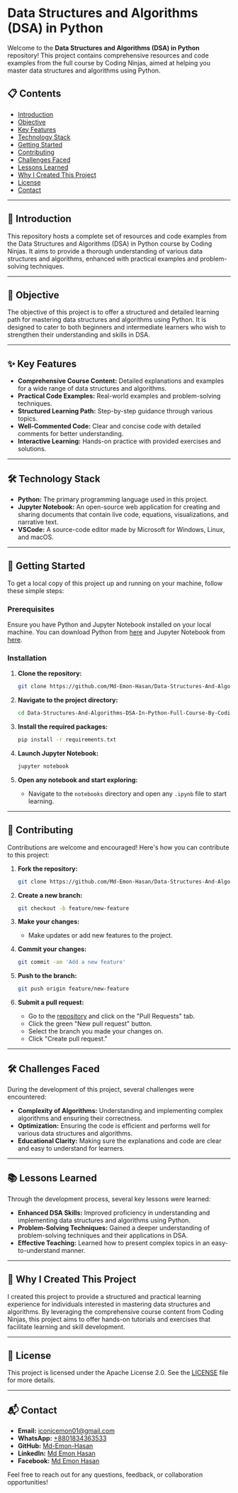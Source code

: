 # Data Structures and Algorithms (DSA) in Python

Welcome to the **Data Structures and Algorithms (DSA) in Python** repository! This project contains comprehensive resources and code examples from the full course by Coding Ninjas, aimed at helping you master data structures and algorithms using Python.

## 📋 Contents

- [Introduction](#introduction)
- [Objective](#objective)
- [Key Features](#key-features)
- [Technology Stack](#technology-stack)
- [Getting Started](#getting-started)
- [Contributing](#contributing)
- [Challenges Faced](#challenges-faced)
- [Lessons Learned](#lessons-learned)
- [Why I Created This Project](#why-i-created-this-project)
- [License](#license)
- [Contact](#contact)

---

## 📖 Introduction

This repository hosts a complete set of resources and code examples from the Data Structures and Algorithms (DSA) in Python course by Coding Ninjas. It aims to provide a thorough understanding of various data structures and algorithms, enhanced with practical examples and problem-solving techniques.

---

## 🎯 Objective

The objective of this project is to offer a structured and detailed learning path for mastering data structures and algorithms using Python. It is designed to cater to both beginners and intermediate learners who wish to strengthen their understanding and skills in DSA.

---

## ✨ Key Features

- **Comprehensive Course Content:** Detailed explanations and examples for a wide range of data structures and algorithms.
- **Practical Code Examples:** Real-world examples and problem-solving techniques.
- **Structured Learning Path:** Step-by-step guidance through various topics.
- **Well-Commented Code:** Clear and concise code with detailed comments for better understanding.
- **Interactive Learning:** Hands-on practice with provided exercises and solutions.

---

## 🛠️ Technology Stack

- **Python:** The primary programming language used in this project.
- **Jupyter Notebook:** An open-source web application for creating and sharing documents that contain live code, equations, visualizations, and narrative text.
- **VSCode:** A source-code editor made by Microsoft for Windows, Linux, and macOS.

---

## 🚀 Getting Started

To get a local copy of this project up and running on your machine, follow these simple steps:

### Prerequisites

Ensure you have Python and Jupyter Notebook installed on your local machine. You can download Python from [here](https://www.python.org/downloads/) and Jupyter Notebook from [here](https://jupyter.org/install).

### Installation

1. **Clone the repository:**

   ```bash
   git clone https://github.com/Md-Emon-Hasan/Data-Structures-And-Algorithms-DSA-In-Python-Full-Course-By-Coding-Ninjas-In-English-.git
   ```

2. **Navigate to the project directory:**

   ```bash
   cd Data-Structures-And-Algorithms-DSA-In-Python-Full-Course-By-Coding-Ninjas-In-English-
   ```

3. **Install the required packages:**

   ```bash
   pip install -r requirements.txt
   ```

4. **Launch Jupyter Notebook:**

   ```bash
   jupyter notebook
   ```

5. **Open any notebook and start exploring:**

   - Navigate to the `notebooks` directory and open any `.ipynb` file to start learning.

---

## 🤝 Contributing

Contributions are welcome and encouraged! Here's how you can contribute to this project:

1. **Fork the repository:**

   ```bash
   git clone https://github.com/Md-Emon-Hasan/Data-Structures-And-Algorithms-DSA-In-Python-Full-Course-By-Coding-Ninjas-In-English-.git
   ```

2. **Create a new branch:**

   ```bash
   git checkout -b feature/new-feature
   ```

3. **Make your changes:**

   - Make updates or add new features to the project.

4. **Commit your changes:**

   ```bash
   git commit -am 'Add a new feature'
   ```

5. **Push to the branch:**

   ```bash
   git push origin feature/new-feature
   ```

6. **Submit a pull request:**

   - Go to the [repository](https://github.com/Md-Emon-Hasan/Data-Structures-And-Algorithms-DSA-In-Python-Full-Course-By-Coding-Ninjas-In-English-) and click on the "Pull Requests" tab.
   - Click the green "New pull request" button.
   - Select the branch you made your changes on.
   - Click "Create pull request."

---

## 🛠️ Challenges Faced

During the development of this project, several challenges were encountered:

- **Complexity of Algorithms:** Understanding and implementing complex algorithms and ensuring their correctness.
- **Optimization:** Ensuring the code is efficient and performs well for various data structures and algorithms.
- **Educational Clarity:** Making sure the explanations and code are clear and easy to understand for learners.

---

## 📚 Lessons Learned

Through the development process, several key lessons were learned:

- **Enhanced DSA Skills:** Improved proficiency in understanding and implementing data structures and algorithms using Python.
- **Problem-Solving Techniques:** Gained a deeper understanding of problem-solving techniques and their applications in DSA.
- **Effective Teaching:** Learned how to present complex topics in an easy-to-understand manner.

---

## 🌟 Why I Created This Project

I created this project to provide a structured and practical learning experience for individuals interested in mastering data structures and algorithms. By leveraging the comprehensive course content from Coding Ninjas, this project aims to offer hands-on tutorials and exercises that facilitate learning and skill development.

---

## 📜 License

This project is licensed under the Apache License 2.0. See the [LICENSE](LICENSE) file for more details.

---

## 📬 Contact

- **Email:** [iconicemon01@gmail.com](mailto:iconicemon01@gmail.com)
- **WhatsApp:** [+8801834363533](https://wa.me/8801834363533)
- **GitHub:** [Md-Emon-Hasan](https://github.com/Md-Emon-Hasan)
- **LinkedIn:** [Md Emon Hasan](https://www.linkedin.com/in/md-emon-hasan)
- **Facebook:** [Md Emon Hasan](https://www.facebook.com/mdemon.hasan2001/)

Feel free to reach out for any questions, feedback, or collaboration opportunities!
